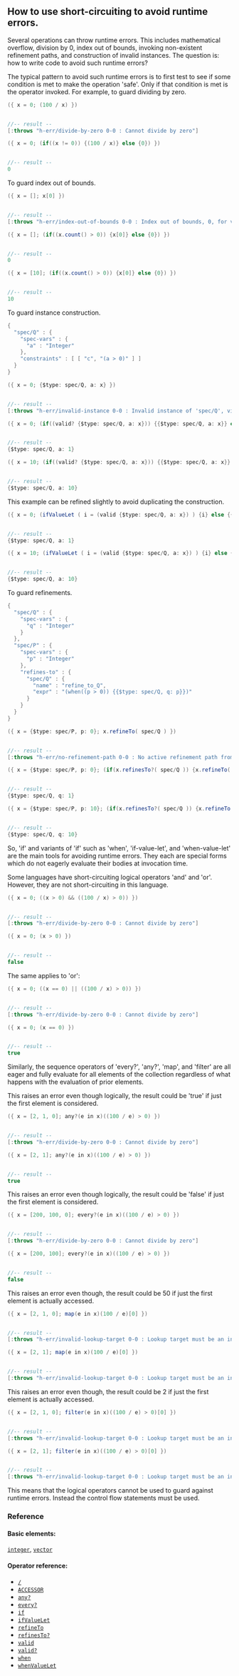 <!---
  This markdown file was generated. Do not edit.
  -->

## How to use short-circuiting to avoid runtime errors.

Several operations can throw runtime errors. This includes mathematical overflow, division by 0, index out of bounds, invoking non-existent refinement paths, and construction of invalid instances. The question is: how to write code to avoid such runtime errors?

The typical pattern to avoid such runtime errors is to first test to see if some condition is met to make the operation 'safe'. Only if that condition is met is the operator invoked. For example, to guard dividing by zero.

```java
({ x = 0; (100 / x) })


//-- result --
[:throws "h-err/divide-by-zero 0-0 : Cannot divide by zero"]
```

```java
({ x = 0; (if((x != 0)) {(100 / x)} else {0}) })


//-- result --
0
```

To guard index out of bounds.

```java
({ x = []; x[0] })


//-- result --
[:throws "h-err/index-out-of-bounds 0-0 : Index out of bounds, 0, for vector of length 0"]
```

```java
({ x = []; (if((x.count() > 0)) {x[0]} else {0}) })


//-- result --
0
```

```java
({ x = [10]; (if((x.count() > 0)) {x[0]} else {0}) })


//-- result --
10
```

To guard instance construction.

```java
{
  "spec/Q" : {
    "spec-vars" : {
      "a" : "Integer"
    },
    "constraints" : [ [ "c", "(a > 0)" ] ]
  }
}
```

```java
({ x = 0; {$type: spec/Q, a: x} })


//-- result --
[:throws "h-err/invalid-instance 0-0 : Invalid instance of 'spec/Q', violates constraints c"]
```

```java
({ x = 0; (if((valid? {$type: spec/Q, a: x})) {{$type: spec/Q, a: x}} else {{$type: spec/Q, a: 1}}) })


//-- result --
{$type: spec/Q, a: 1}
```

```java
({ x = 10; (if((valid? {$type: spec/Q, a: x})) {{$type: spec/Q, a: x}} else {{$type: spec/Q, a: 1}}) })


//-- result --
{$type: spec/Q, a: 10}
```

This example can be refined slightly to avoid duplicating the construction.

```java
({ x = 0; (ifValueLet ( i = (valid {$type: spec/Q, a: x}) ) {i} else {{$type: spec/Q, a: 1}}) })


//-- result --
{$type: spec/Q, a: 1}
```

```java
({ x = 10; (ifValueLet ( i = (valid {$type: spec/Q, a: x}) ) {i} else {{$type: spec/Q, a: 1}}) })


//-- result --
{$type: spec/Q, a: 10}
```

To guard refinements.

```java
{
  "spec/Q" : {
    "spec-vars" : {
      "q" : "Integer"
    }
  },
  "spec/P" : {
    "spec-vars" : {
      "p" : "Integer"
    },
    "refines-to" : {
      "spec/Q" : {
        "name" : "refine_to_Q",
        "expr" : "(when((p > 0)) {{$type: spec/Q, q: p}})"
      }
    }
  }
}
```

```java
({ x = {$type: spec/P, p: 0}; x.refineTo( spec/Q ) })


//-- result --
[:throws "h-err/no-refinement-path 0-0 : No active refinement path from 'spec/P' to 'spec/Q'"]
```

```java
({ x = {$type: spec/P, p: 0}; (if(x.refinesTo?( spec/Q )) {x.refineTo( spec/Q )} else {{$type: spec/Q, q: 1}}) })


//-- result --
{$type: spec/Q, q: 1}
```

```java
({ x = {$type: spec/P, p: 10}; (if(x.refinesTo?( spec/Q )) {x.refineTo( spec/Q )} else {{$type: spec/Q, q: 1}}) })


//-- result --
{$type: spec/Q, q: 10}
```

So, 'if' and variants of 'if' such as 'when', 'if-value-let', and 'when-value-let' are the main tools for avoiding runtime errors. They each are special forms which do not eagerly evaluate their bodies at invocation time.

Some languages have short-circuiting logical operators 'and' and 'or'. However, they are not short-circuiting in this language.

```java
({ x = 0; ((x > 0) && ((100 / x) > 0)) })


//-- result --
[:throws "h-err/divide-by-zero 0-0 : Cannot divide by zero"]
```

```java
({ x = 0; (x > 0) })


//-- result --
false
```

The same applies to 'or':

```java
({ x = 0; ((x == 0) || ((100 / x) > 0)) })


//-- result --
[:throws "h-err/divide-by-zero 0-0 : Cannot divide by zero"]
```

```java
({ x = 0; (x == 0) })


//-- result --
true
```

Similarly, the sequence operators of 'every?', 'any?', 'map', and 'filter' are all eager and fully evaluate for all elements of the collection regardless of what happens with the evaluation of prior elements.

This raises an error even though logically, the result could be 'true' if just the first element is considered.

```java
({ x = [2, 1, 0]; any?(e in x)((100 / e) > 0) })


//-- result --
[:throws "h-err/divide-by-zero 0-0 : Cannot divide by zero"]
```

```java
({ x = [2, 1]; any?(e in x)((100 / e) > 0) })


//-- result --
true
```

This raises an error even though logically, the result could be 'false' if just the first element is considered.

```java
({ x = [200, 100, 0]; every?(e in x)((100 / e) > 0) })


//-- result --
[:throws "h-err/divide-by-zero 0-0 : Cannot divide by zero"]
```

```java
({ x = [200, 100]; every?(e in x)((100 / e) > 0) })


//-- result --
false
```

This raises an error even though, the result could be 50 if just the first element is actually accessed.

```java
({ x = [2, 1, 0]; map(e in x)(100 / e)[0] })


//-- result --
[:throws "h-err/invalid-lookup-target 0-0 : Lookup target must be an instance of known type or non-empty vector"]
```

```java
({ x = [2, 1]; map(e in x)(100 / e)[0] })


//-- result --
[:throws "h-err/invalid-lookup-target 0-0 : Lookup target must be an instance of known type or non-empty vector"]
```

This raises an error even though, the result could be 2 if just the first element is actually accessed.

```java
({ x = [2, 1, 0]; filter(e in x)((100 / e) > 0)[0] })


//-- result --
[:throws "h-err/invalid-lookup-target 0-0 : Lookup target must be an instance of known type or non-empty vector"]
```

```java
({ x = [2, 1]; filter(e in x)((100 / e) > 0)[0] })


//-- result --
[:throws "h-err/invalid-lookup-target 0-0 : Lookup target must be an instance of known type or non-empty vector"]
```

This means that the logical operators cannot be used to guard against runtime errors. Instead the control flow statements must be used.

### Reference

#### Basic elements:

[`integer`](../jadeite-basic-syntax-reference.md#integer), [`vector`](../jadeite-basic-syntax-reference.md#vector)

#### Operator reference:

* [`/`](../jadeite-full-reference.md#/)
* [`ACCESSOR`](../jadeite-full-reference.md#ACCESSOR)
* [`any?`](../jadeite-full-reference.md#any_Q)
* [`every?`](../jadeite-full-reference.md#every_Q)
* [`if`](../jadeite-full-reference.md#if)
* [`ifValueLet`](../jadeite-full-reference.md#ifValueLet)
* [`refineTo`](../jadeite-full-reference.md#refineTo)
* [`refinesTo?`](../jadeite-full-reference.md#refinesTo_Q)
* [`valid`](../jadeite-full-reference.md#valid)
* [`valid?`](../jadeite-full-reference.md#valid_Q)
* [`when`](../jadeite-full-reference.md#when)
* [`whenValueLet`](../jadeite-full-reference.md#whenValueLet)


